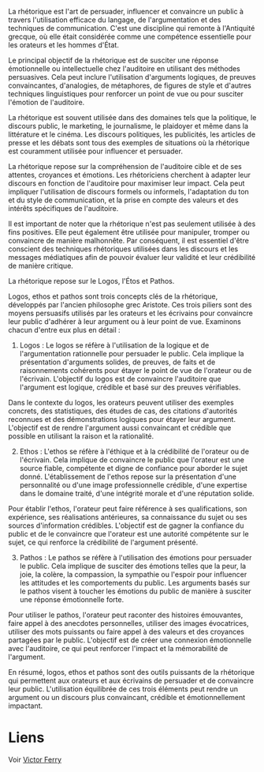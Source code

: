 La rhétorique est l'art de persuader, influencer et convaincre un public à travers l'utilisation efficace du langage, de l'argumentation et des techniques de communication. C'est une discipline qui remonte à l'Antiquité grecque, où elle était considérée comme une compétence essentielle pour les orateurs et les hommes d'État.

Le principal objectif de la rhétorique est de susciter une réponse émotionnelle ou intellectuelle chez l'auditoire en utilisant des méthodes persuasives. Cela peut inclure l'utilisation d'arguments logiques, de preuves convaincantes, d'analogies, de métaphores, de figures de style et d'autres techniques linguistiques pour renforcer un point de vue ou pour susciter l'émotion de l'auditoire.

La rhétorique est souvent utilisée dans des domaines tels que la politique, le discours public, le marketing, le journalisme, le plaidoyer et même dans la littérature et le cinéma. Les discours politiques, les publicités, les articles de presse et les débats sont tous des exemples de situations où la rhétorique est couramment utilisée pour influencer et persuader.

La rhétorique repose sur la compréhension de l'auditoire cible et de ses attentes, croyances et émotions. Les rhétoriciens cherchent à adapter leur discours en fonction de l'auditoire pour maximiser leur impact. Cela peut impliquer l'utilisation de discours formels ou informels, l'adaptation du ton et du style de communication, et la prise en compte des valeurs et des intérêts spécifiques de l'auditoire.

Il est important de noter que la rhétorique n'est pas seulement utilisée à des fins positives. Elle peut également être utilisée pour manipuler, tromper ou convaincre de manière malhonnête. Par conséquent, il est essentiel d'être conscient des techniques rhétoriques utilisées dans les discours et les messages médiatiques afin de pouvoir évaluer leur validité et leur crédibilité de manière critique.


La rhétorique repose sur le Logos, l'Étos et Pathos.

Logos, ethos et pathos sont trois concepts clés de la rhétorique, développés par l'ancien philosophe grec Aristote. Ces trois piliers sont des moyens persuasifs utilisés par les orateurs et les écrivains pour convaincre leur public d'adhérer à leur argument ou à leur point de vue. Examinons chacun d'entre eux plus en détail :

1. Logos :
Le logos se réfère à l'utilisation de la logique et de l'argumentation rationnelle pour persuader le public. Cela implique la présentation d'arguments solides, de preuves, de faits et de raisonnements cohérents pour étayer le point de vue de l'orateur ou de l'écrivain. L'objectif du logos est de convaincre l'auditoire que l'argument est logique, crédible et basé sur des preuves vérifiables.

Dans le contexte du logos, les orateurs peuvent utiliser des exemples concrets, des statistiques, des études de cas, des citations d'autorités reconnues et des démonstrations logiques pour étayer leur argument. L'objectif est de rendre l'argument aussi convaincant et crédible que possible en utilisant la raison et la rationalité.

2. Ethos :
L'ethos se réfère à l'éthique et à la crédibilité de l'orateur ou de l'écrivain. Cela implique de convaincre le public que l'orateur est une source fiable, compétente et digne de confiance pour aborder le sujet donné. L'établissement de l'ethos repose sur la présentation d'une personnalité ou d'une image professionnelle crédible, d'une expertise dans le domaine traité, d'une intégrité morale et d'une réputation solide.

Pour établir l'ethos, l'orateur peut faire référence à ses qualifications, son expérience, ses réalisations antérieures, sa connaissance du sujet ou ses sources d'information crédibles. L'objectif est de gagner la confiance du public et de le convaincre que l'orateur est une autorité compétente sur le sujet, ce qui renforce la crédibilité de l'argument présenté.

3. Pathos :
Le pathos se réfère à l'utilisation des émotions pour persuader le public. Cela implique de susciter des émotions telles que la peur, la joie, la colère, la compassion, la sympathie ou l'espoir pour influencer les attitudes et les comportements du public. Les arguments basés sur le pathos visent à toucher les émotions du public de manière à susciter une réponse émotionnelle forte.

Pour utiliser le pathos, l'orateur peut raconter des histoires émouvantes, faire appel à des anecdotes personnelles, utiliser des images évocatrices, utiliser des mots puissants ou faire appel à des valeurs et des croyances partagées par le public. L'objectif est de créer une connexion émotionnelle avec l'auditoire, ce qui peut renforcer l'impact et la mémorabilité de l'argument.

En résumé, logos, ethos et pathos sont des outils puissants de la rhétorique qui permettent aux orateurs et aux écrivains de persuader et de convaincre leur public. L'utilisation équilibrée de ces trois éléments peut rendre un argument ou un discours plus convaincant, crédible et émotionnellement impactant.

# Liens
Voir [Victor Ferry](https://www.youtube.com/@VictorFerry)
